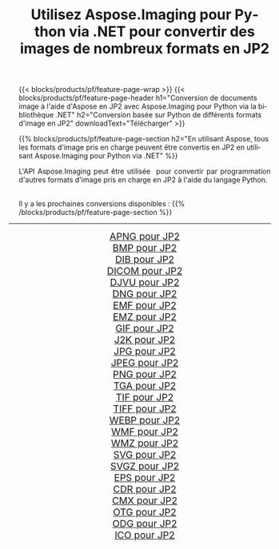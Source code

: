 ﻿---
title: Utilisez Aspose.Imaging pour Python via .NET pour convertir des images de nombreux formats en JP2 
weight: 3920
url: /fr/python-net/conversion/to/jp2 
lang: fr
langdirlevel: 2
locales: zh-hans,ja,it,ru,de,es,fr,nl,id,lt,pl,pt,vi,tr,ko,zh-hant,ar,hi,th,sv,cs,uk,he
description: Vous pouvez utiliser Aspose.Imaging pour Python via la bibliothèque .NET pour convertir une variété de formats en JP2
---

{{< blocks/products/pf/feature-page-wrap >}}
{{< blocks/products/pf/feature-page-header h1="Conversion de documents image à l'aide d'Aspose en JP2 avec Aspose.Imaging pour Python via la bibliothèque .NET" h2="Conversion basée sur Python de différents formats d'image en JP2" downloadText="Télécharger" >}}


{{% blocks/products/pf/feature-page-section  h2="En utilisant Aspose, tous les formats d'image pris en charge peuvent être convertis en JP2 en utilisant Aspose.Imaging pour Python via .NET" %}}
<p align=justify>L'API Aspose.Imaging peut être utilisée  pour convertir par programmation d'autres formats d'image pris en charge en JP2 à l'aide du langage Python.</p>
<br/>
Il y a les prochaines conversions disponibles :
{{% /blocks/products/pf/feature-page-section %}}
<div class="container-fluid productfamilypage bg-gray">
    <div class="convertypes bg-gray agp-content section">
        <div class="container">
		<hr style="margin-left:-20px;"/>
		<div class="row other-converters" style="gap: 10px;font-size: 19px;text-align:center;">
		    <div class='col-md-2 other-converter remove-lp remove-rp'><a href="/imaging/fr/python-net/conversion/apng-to-jp2" style="padding:15px;">APNG pour JP2</a></div>
<div class='col-md-2 other-converter remove-lp remove-rp'><a href="/imaging/fr/python-net/conversion/bmp-to-jp2" style="padding:15px;">BMP pour JP2</a></div>
<div class='col-md-2 other-converter remove-lp remove-rp'><a href="/imaging/fr/python-net/conversion/dib-to-jp2" style="padding:15px;">DIB pour JP2</a></div>
<div class='col-md-2 other-converter remove-lp remove-rp'><a href="/imaging/fr/python-net/conversion/dicom-to-jp2" style="padding:15px;">DICOM pour JP2</a></div>
<div class='col-md-2 other-converter remove-lp remove-rp'><a href="/imaging/fr/python-net/conversion/djvu-to-jp2" style="padding:15px;">DJVU pour JP2</a></div>
<div class='col-md-2 other-converter remove-lp remove-rp'><a href="/imaging/fr/python-net/conversion/dng-to-jp2" style="padding:15px;">DNG pour JP2</a></div>
<div class='col-md-2 other-converter remove-lp remove-rp'><a href="/imaging/fr/python-net/conversion/emf-to-jp2" style="padding:15px;">EMF pour JP2</a></div>
<div class='col-md-2 other-converter remove-lp remove-rp'><a href="/imaging/fr/python-net/conversion/emz-to-jp2" style="padding:15px;">EMZ pour JP2</a></div>
<div class='col-md-2 other-converter remove-lp remove-rp'><a href="/imaging/fr/python-net/conversion/gif-to-jp2" style="padding:15px;">GIF pour JP2</a></div>
<div class='col-md-2 other-converter remove-lp remove-rp'><a href="/imaging/fr/python-net/conversion/j2k-to-jp2" style="padding:15px;">J2K pour JP2</a></div>
<div class='col-md-2 other-converter remove-lp remove-rp'><a href="/imaging/fr/python-net/conversion/jpg-to-jp2" style="padding:15px;">JPG pour JP2</a></div>
<div class='col-md-2 other-converter remove-lp remove-rp'><a href="/imaging/fr/python-net/conversion/jpeg-to-jp2" style="padding:15px;">JPEG pour JP2</a></div>
<div class='col-md-2 other-converter remove-lp remove-rp'><a href="/imaging/fr/python-net/conversion/png-to-jp2" style="padding:15px;">PNG pour JP2</a></div>
<div class='col-md-2 other-converter remove-lp remove-rp'><a href="/imaging/fr/python-net/conversion/tga-to-jp2" style="padding:15px;">TGA pour JP2</a></div>
<div class='col-md-2 other-converter remove-lp remove-rp'><a href="/imaging/fr/python-net/conversion/tif-to-jp2" style="padding:15px;">TIF pour JP2</a></div>
<div class='col-md-2 other-converter remove-lp remove-rp'><a href="/imaging/fr/python-net/conversion/tiff-to-jp2" style="padding:15px;">TIFF pour JP2</a></div>
<div class='col-md-2 other-converter remove-lp remove-rp'><a href="/imaging/fr/python-net/conversion/webp-to-jp2" style="padding:15px;">WEBP pour JP2</a></div>
<div class='col-md-2 other-converter remove-lp remove-rp'><a href="/imaging/fr/python-net/conversion/wmf-to-jp2" style="padding:15px;">WMF pour JP2</a></div>
<div class='col-md-2 other-converter remove-lp remove-rp'><a href="/imaging/fr/python-net/conversion/wmz-to-jp2" style="padding:15px;">WMZ pour JP2</a></div>
<div class='col-md-2 other-converter remove-lp remove-rp'><a href="/imaging/fr/python-net/conversion/svg-to-jp2" style="padding:15px;">SVG pour JP2</a></div>
<div class='col-md-2 other-converter remove-lp remove-rp'><a href="/imaging/fr/python-net/conversion/svgz-to-jp2" style="padding:15px;">SVGZ pour JP2</a></div>
<div class='col-md-2 other-converter remove-lp remove-rp'><a href="/imaging/fr/python-net/conversion/eps-to-jp2" style="padding:15px;">EPS pour JP2</a></div>
<div class='col-md-2 other-converter remove-lp remove-rp'><a href="/imaging/fr/python-net/conversion/cdr-to-jp2" style="padding:15px;">CDR pour JP2</a></div>
<div class='col-md-2 other-converter remove-lp remove-rp'><a href="/imaging/fr/python-net/conversion/cmx-to-jp2" style="padding:15px;">CMX pour JP2</a></div>
<div class='col-md-2 other-converter remove-lp remove-rp'><a href="/imaging/fr/python-net/conversion/otg-to-jp2" style="padding:15px;">OTG pour JP2</a></div>
<div class='col-md-2 other-converter remove-lp remove-rp'><a href="/imaging/fr/python-net/conversion/odg-to-jp2" style="padding:15px;">ODG pour JP2</a></div>
<div class='col-md-2 other-converter remove-lp remove-rp'><a href="/imaging/fr/python-net/conversion/ico-to-jp2" style="padding:15px;">ICO pour JP2</a></div>
                </div>
        </div>
    </div>
</div>
<br/>

